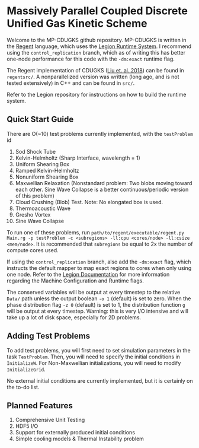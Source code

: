 <h1>Massively Parallel Coupled Discrete Unified Gas Kinetic Scheme</h1>

Welcome to the MP-CDUGKS github repository. MP-CDUGKS is written in the [Regent](https://regent-lang.org) language, which uses the [Legion Runtime System](https://github.com/StanfordLegion/legion). I recommend using the `control_replication` branch, which as of writing this has better one-node performance for this code with the `-dm:exact` runtime flag.

The Regent implementation of CDUGKS ([Liu et. al. 2018](https://journals.aps.org/pre/abstract/10.1103/PhysRevE.98.053310)) can be found in `regentsrc/`. A nonparallelized version was written (long ago, and is not tested extensively) in C++ and can be found in `src/`.

Refer to the Legion repository for instructions on how to build the runtime system.

<h2>Quick Start Guide </h2>

There are O(~10) test problems currently implemented, with the `testProblem` id

1) Sod Shock Tube
2) Kelvin-Helmholtz (Sharp Interface, wavelength = 1)
3) Uniform Shearing Box
4) Ramped Kelvin-Helmholtz
5) Nonuniform Shearing Box
6) Maxwellian Relaxation (Nonstandard problem: Two blobs moving toward each other. Sine Wave Collapse is a better continuous/periodic version of this problem)
7) Cloud Crushing (Blob) Test. Note: No elongated box is used.
8) Thermoacoustic Wave
9) Gresho Vortex
10) Sine Wave Collapse

To run one of these problems, run `path/to/regent/executable/regent.py Main.rg -p testProblem -c <subregions> -ll:cpu <cores/node> -ll:csize <mem/node>`. It is recommended that `subregions` be equal to 2x the number of compute cores used. 

If using the `control_replication` branch, also add the `-dm:exact` flag, which instructs the default mapper to map exact regions to cores when only using one node. Refer to the [Legion Documentation](https://legion.stanford.edu/profiling/index.html#machine-configuration) for more information regarding the Machine Configuration and Runtime flags.

The conserved variables will be output at every timestep to the relative `Data/` path unless the output boolean `-o 1` (default) is set to zero. When the phase distribution flag `-z 0` (default) is set to 1, the distribution function `g` will be output at every timestep. Warning: this is very I/O intensive and will take up a lot of disk space, especially for 2D problems.

<h2>Adding Test Problems</h2>

To add test problems, you will first need to set simulation parameters in the task `TestProblem`. Then, you will need to specify the initial conditions in `InitializeW`. For Non-Maxwellian initializations, you will need to modify `InitializeGrid`.


No external initial conditions are currently implemented, but it is certainly on the to-do list.

<h2>Planned Features</h2>

1) Comprehensive Unit Testing
2) HDF5 I/O
3) Support for externally produced initial conditions
4) Simple cooling models & Thermal Instability problem

